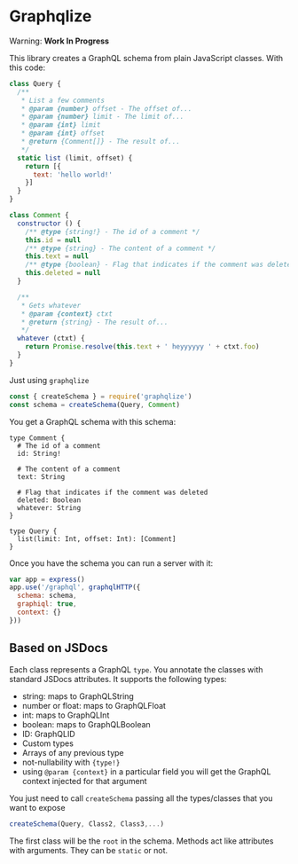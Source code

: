 # Graphqlize

Warning: **Work In Progress**

This library creates a GraphQL schema from plain JavaScript classes. With this code:

```javascript
class Query {
  /**
   * List a few comments
   * @param {number} offset - The offset of...
   * @param {number} limit - The limit of...
   * @param {int} limit
   * @param {int} offset
   * @return {Comment[]} - The result of...
   */
  static list (limit, offset) {
    return [{
      text: 'hello world!'
    }]
  }
}

class Comment {
  constructor () {
    /** @type {string!} - The id of a comment */
    this.id = null
    /** @type {string} - The content of a comment */
    this.text = null
    /** @type {boolean} - Flag that indicates if the comment was deleted */
    this.deleted = null
  }

  /**
   * Gets whatever
   * @param {context} ctxt
   * @return {string} - The result of...
   */
  whatever (ctxt) {
    return Promise.resolve(this.text + ' heyyyyyy ' + ctxt.foo)
  }
}
```

Just using `graphqlize`

```javascript
const { createSchema } = require('graphqlize')
const schema = createSchema(Query, Comment)
```

You get a GraphQL schema with this schema:

```
type Comment {
  # The id of a comment
  id: String!

  # The content of a comment
  text: String

  # Flag that indicates if the comment was deleted
  deleted: Boolean
  whatever: String
}

type Query {
  list(limit: Int, offset: Int): [Comment]
}
```

Once you have the schema you can run a server with it:

```javascript
var app = express()
app.use('/graphql', graphqlHTTP({
  schema: schema,
  graphiql: true,
  context: {}
}))
```

## Based on JSDocs

Each class represents a GraphQL `type`. You annotate the classes with standard JSDocs attributes. It supports the following types:

- string: maps to GraphQLString
- number or float: maps to GraphQLFloat
- int: maps to GraphQLInt
- boolean: maps to GraphQLBoolean
- ID: GraphQLID
- Custom types
- Arrays of any previous type
- not-nullability with `{type!}`
- using `@param {context}` in a particular field you will get the GraphQL context injected for that argument

You just need to call `createSchema` passing all the types/classes that you want to expose

```javascript
createSchema(Query, Class2, Class3,...)
```

The first class will be the `root` in the schema. Methods act like attributes with arguments. They can be `static` or not.
